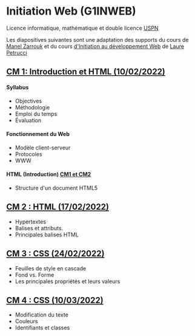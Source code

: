 # Initiation Web (G1INWEB)

Licence informatique, mathématique et double licence
[USPN](https://www.univ-paris13.fr/)

Les diapositives suivantes sont une adaptation  des
supports du cours de [Manel
Zarrouk](https://lipn.univ-paris13.fr/membre-2)
et du cours [d'Initiation au développement Web](https://lipn.univ-paris13.fr/~petrucci/M1106/
) de [Laure Petrucci](https://lipn.univ-paris13.fr/~petrucci/)




## [CM 1: Introduction et HTML (10/02/2022)](./01-intro)

#### Syllabus
* Objectives
* Méthodologie
* Emploi du temps 
* Évaluation 

#### Fonctionnement du Web
* Modèle client-serveur 
* Protocoles 
* WWW

#### HTML (Introduction) [CM1 et CM2](./02-html)
* Structure d'un document HTML5

## [CM 2 : HTML (17/02/2022)](./02-html)
* Hypertextes
* Balises et attributs.
* Principales balises HTML

## [CM 3 : CSS (24/02/2022)](./03-css)
* Feuilles de style en cascade
* Fond vs. Forme
* Les principales propriétés et leurs valeurs

## [CM 4 : CSS (10/03/2022)](./03-css/#/32)
* Modification du texte
* Couleurs
* Identifiants et classes
